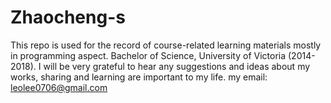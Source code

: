 # Zhaocheng-s
This repo is used for the record of course-related learning materials mostly in programming aspect.
Bachelor of Science, University of Victoria (2014-2018).
I will be very grateful to hear any suggestions and ideas about my works, sharing and learning are important to my life.
my email: leolee0706@gmail.com
